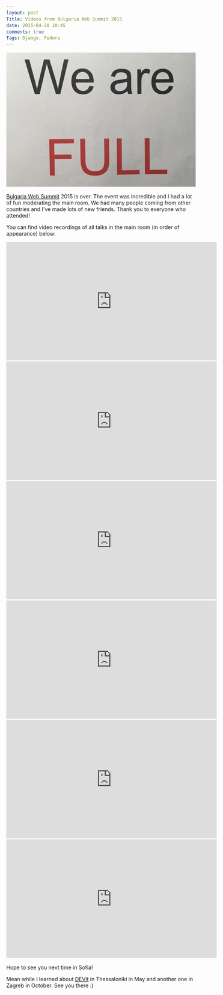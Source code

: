 ```yaml
---
layout: post
Title: Videos from Bulgaria Web Summit 2015
date: 2015-04-20 10:45
comments: true
Tags: Django, Fedora
---
```


![We're full](/images/bgws2015.jpg "We're full")

[Bulgaria Web Summit](http://bulgariawebsummit.com) 2015 is over. The event was
incredible and I had a lot of fun moderating the main room. We had many people
coming from other countries and I've made lots of new friends.
Thank you to everyone who attended!

You can find video recordings of all talks in the main room (in order of appearance) below:

<iframe width="560" height="315" src="https://www.youtube.com/embed/3THnzZCI4sw?rel=0" frameborder="0" allowfullscreen></iframe>

<iframe width="560" height="315" src="https://www.youtube.com/embed/LtgPnYkEj3E?rel=0" frameborder="0" allowfullscreen></iframe>

<iframe width="560" height="315" src="https://www.youtube.com/embed/4IFyMSvoy-c?rel=0" frameborder="0" allowfullscreen></iframe>

<iframe width="560" height="315" src="https://www.youtube.com/embed/ZGLKZSnCIUU?rel=0" frameborder="0" allowfullscreen></iframe>

<iframe width="560" height="315" src="https://www.youtube.com/embed/GBv4QWFDETY?rel=0" frameborder="0" allowfullscreen></iframe>

<iframe width="560" height="315" src="https://www.youtube.com/embed/DhnsmsvSG7w?rel=0" frameborder="0" allowfullscreen></iframe>

Hope to see you next time in Sofia! 

Mean while I learned about [DEVit](http://devitconf.org/) in Thessaloniki in May and another one in Zagreb in October.
See you there :)
